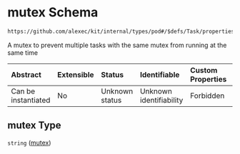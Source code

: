 # mutex Schema

```txt
https://github.com/alexec/kit/internal/types/pod#/$defs/Task/properties/mutex
```

A mutex to prevent multiple tasks with the same mutex from running at the same time

| Abstract            | Extensible | Status         | Identifiable            | Custom Properties | Additional Properties | Access Restrictions | Defined In                                                            |
| :------------------ | :--------- | :------------- | :---------------------- | :---------------- | :-------------------- | :------------------ | :-------------------------------------------------------------------- |
| Can be instantiated | No         | Unknown status | Unknown identifiability | Forbidden         | Allowed               | none                | [pod.schema.json\*](../../out/pod.schema.json "open original schema") |

## mutex Type

`string` ([mutex](pod-defs-task-properties-mutex.md))
